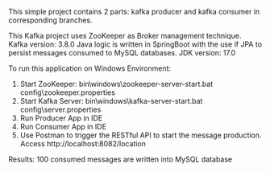 This simple project contains 2 parts: kafka producer and kafka consumer in corresponding branches.

This Kafka project uses ZooKeeper as Broker management technique.
Kafka version: 3.8.0
Java logic is written in SpringBoot with the use if JPA to persist messages consumed to MySQL databases.
JDK version: 17.0

To run this application on Windows Environment:
1. Start ZooKeeper: bin\windows\zookeeper-server-start.bat config\zookeeper.properties
2. Start Kafka Server: bin\windows\kafka-server-start.bat config\server.properties
3. Run Producer App in IDE
4. Run Consumer App in IDE
5. Use Postman to trigger the RESTful API to start the message production. Access http://localhost:8082/location

Results:
100 consumed messages are written into MySQL database
